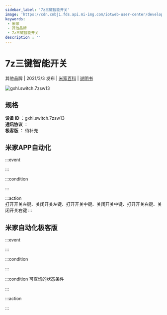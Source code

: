 ```yaml
---
sidebar_label: '7z三键智能开关'
image: 'https://cdn.cnbj1.fds.api.mi-img.com/iotweb-user-center/developer_1679048939080sX81pSDw.png?GalaxyAccessKeyId=AKVGLQWBOVIRQ3XLEW&Expires=9223372036854775807&Signature=nzEyXU36YyQW7i4f7U+P9zyzkSY='
keywords: 
 - 米家
 - 其他品牌
 - 7z三键智能开关
description : ''
---
```

# 7z三键智能开关

其他品牌 | 2021/3/3 发布 | [米家百科](https://home.mi.com/webapp/content/baike/product/index.html?model=gxhl.switch.7zsw13) | [说明书](https://home.mi.com/views/introduction.html?model=gxhl.switch.7zsw13&region=cn)

![gxhl.switch.7zsw13](https://cdn.cnbj1.fds.api.mi-img.com/iotweb-user-center/developer_1679048939080sX81pSDw.png?GalaxyAccessKeyId=AKVGLQWBOVIRQ3XLEW&Expires=9223372036854775807&Signature=nzEyXU36YyQW7i4f7U+P9zyzkSY=)

## 规格  
> 
**设备 ID** ：gxhl.switch.7zsw13  
**通讯协议** ：  
**极客版**  ： 待补充 


## 米家APP自动化  

:::event  

:::

:::condition  

:::

:::action   
打开开关左键、关闭开关左键、打开开关中键、关闭开关中键、打开开关右键、关闭开关右键
:::

## 米家自动化极客版  

:::event  

:::

:::condition  

:::

:::condition 可查询的状态条件  

:::

:::action  

:::

        
